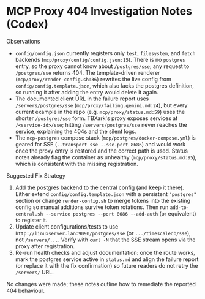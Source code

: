 # MCP Proxy 404 Investigation Notes (Codex)

Observations
- `config/config.json` currently registers only `test`, `filesystem`, and `fetch` backends (`mcp/proxy/config/config.json:15`). There is no `postgres` entry, so the proxy cannot know about `/postgres/sse`; any request to `/postgres/sse` returns 404. The template-driven renderer (`mcp/proxy/render-config.sh:36`) rewrites the live config from `config/config.template.json`, which also lacks the postgres definition, so running it after adding the entry would delete it again.
- The documented client URL in the failure report uses `/servers/postgres/sse` (`mcp/proxy/failing.gemini.md:24`), but every current example in the repo (e.g. `mcp/proxy/status.md:59`) uses the shorter `/postgres/sse` form. TBXark's proxy exposes services at `/<service-id>/sse`; hitting `/servers/postgres/sse` never reaches the service, explaining the 404s and the silent logs.
- The `mcp-postgres` compose stack (`mcp/postgres/docker-compose.yml`) is geared for SSE (`--transport sse --sse-port 8686`) and would work once the proxy entry is restored and the correct path is used. Status notes already flag the container as unhealthy (`mcp/proxy/status.md:95`), which is consistent with the missing registration.

Suggested Fix Strategy
1. Add the postgres backend to the central config (and keep it there). Either extend `config/config.template.json` with a persistent `"postgres"` section or change `render-config.sh` to merge tokens into the existing config so manual additions survive token rotations. Then run `add-to-central.sh --service postgres --port 8686 --add-auth` (or equivalent) to register it.
2. Update client configurations/tests to use `http://linuxserver.lan:9090/postgres/sse` (or `.../timescaledb/sse`), not `/servers/...`. Verify with `curl -N` that the SSE stream opens via the proxy after registration.
3. Re-run health checks and adjust documentation: once the route works, mark the postgres service active in `status.md` and align the failure report (or replace it with the fix confirmation) so future readers do not retry the `/servers/` URL.

No changes were made; these notes outline how to remediate the reported 404 behaviour.
